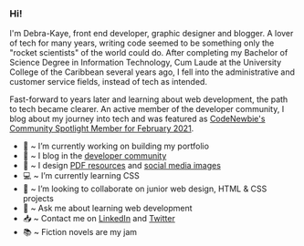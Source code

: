 ### Hi!

I'm Debra-Kaye, front end developer, graphic designer and blogger. A lover of tech for many years, writing code seemed to be something only the "rocket scientists" of the world could do. After completing my Bachelor of Science Degree in Information Technology, Cum Laude at the University College of the Caribbean several years ago, I fell into the administrative and customer service fields, instead of tech as intended.

Fast-forward to years later and learning about web development, the path to tech became clearer. An active member of the developer community, I blog about my journey into tech and was featured as <a href="https://community.codenewbie.org/codenewbie/debra-kaye-elliott-the-go-getter-43mh" target="_blank">CodeNewbie's Community Spotlight Member for February 2021</a>. 

<!--
**debrakayeelliott/debrakayeelliott** is a ✨ _special_ ✨ repository because its `README.md` (this file) appears on your GitHub profile.

Here are some ideas to get you started:
-->
  * :construction: ~ I’m currently working on building my portfolio
  * :pencil: ~ I blog in the <a href="https://dev.to/debrakayeelliott" target="_blank">developer community</a>
  * :art: ~ I design <a href="https://flickr.com/photos/debrakayeelliott/" target="_blank">PDF resources</a> and <a href="https://www.instagram.com/debrakayeelliott/" target="_blank">social media images</a>  
  * :computer: ~ I’m currently learning CSS
  * :briefcase: ~ I’m looking to collaborate on junior web design, HTML & CSS projects
  * 💬 ~ Ask me about learning web development
  * :inbox_tray: ~ Contact me on [LinkedIn](https://www.linkedin.com/in/debrakayeelliott/) and [Twitter](https://twitter.com/debrakayelliott)
  * :books: ~ Fiction novels are my jam

